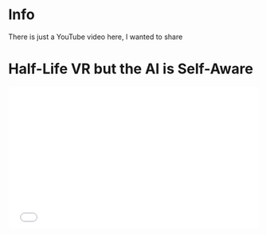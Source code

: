 <style>


	.youtube > div {
		position: relative;
	  	padding-bottom: 56.5%;
	  	height: 0px;
	}

	.youtube iframe {
		position: absolute;
		border-radius: 8px;
		left: 0px;
		top: 0px;
		width: 100%;
		height: 100%;
	}
</style>

# Info
There is just a YouTube video here, I wanted to share
<div class="page-separator-close"></div>

# Half-Life VR but the AI is Self-Aware

<div class="youtube">
	<div>
		<iframe src="//www.youtube.com/embed/vDUYLDtC5Qw" frameborder="0" allowfullscreen></iframe>
	</div>
</div>
